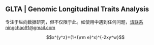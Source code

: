 ## GLTA | Genomic Longitudinal Traits Analysis
专注于纵向数据研究，但不仅限于此。如使用中遇到任何问题，请联系ningchao91@gmail.com

$$x^{y^z}=(1+{\rm e}^x)^{-2xy^w}$$
